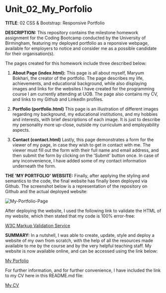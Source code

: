 # Unit_02_My_Porfolio

<b>TITLE</b>: 02 CSS & Bootstrap: Responsive Portfolio

<b>DESCRIPTION:</b>
This repository contains the milestone homework assignment for the Coding Bootcamp conducted by the University of Birmingham, featuring my deployed portfolio as a reponsive webpage, available for employers to notice and consider me as a possible candidate for their organisation(s).

The pages created for this homework include three described below:

1. <b>About Page (index.html):</b>
    This page is all about myself, Maryum Bokhari, the creator of the portfolio. The page describes my life, achievements, and educational background, while also displaying images and links for the websites I have created for the programming course I am currently attending at UOB. The page also contains my CV, and links to my Github and LinkedIn profiles.

2. <b>Portfolio (portfolio.html)</b>
    This page is an illustration of different images regarding my background, my educational institutions, and my hobbies and interests, with brief descriptions of each image. It is just to describe my personality more up-close, outside my curriculum and employability aspects.

3. <b>Contact (contact.html)</b>
    Lastly, this page demonstrates a form for the viewer of my page, in case they wish to get in contact with me. The viewer must fill out the form with their full name and email address, and then submit the form by clicking on the 'Submit' button once. In case of any inconvenience, I have added some of my contact information underneath the form.

<b>THE 'MY PORTFOLIO' WEBSITE:</b>
Finally, after applying the styling and semantics to the code, the final website has finally been deployed via Github. The screenshot below is a representation of the repository on Github and the actual deployed website:

![My-Portfolio-Page](https://user-images.githubusercontent.com/73832871/107879890-6cf3bd80-6ed3-11eb-8fad-1a3a674eed3b.png)

After deploying the website, I used the following link to validate the HTML of my website, which then stated that my code is 100% error-free:

<a href = "https://validator.w3.org/" target = "_blank">W3C Markup Validation Service</a>

<b>SUMMARY:</b>
In a nutshell, I was able to create, update, style and deploy a website of my own from scratch, with the help of all the resources made available to me by the course and by the very helpful teaching staff. My website is now available online, and can be accessed using the link below:

<a href = "https://maryum97.github.io/Unit_02_CSS_Bootstrap/index.html" target = "_blank">My Porfolio</a>

For further information, and for further convenience, I have included the link to my CV here in this README.md file:

<a href = "https://drive.google.com/file/d/1XKfjrojBIY4aSc7Dhf0ZCh0_-v2kiVAI/view?usp=sharing" target = "_blank">My CV</a>
